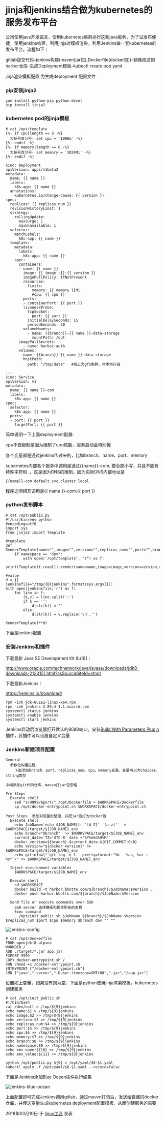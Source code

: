 # jinja和jenkins结合做为kubernetes的服务发布平台

公司使用java开发语言，使用kubernetes集群运行这些java服务，为了试发布便捷，使用jenkins构建，利用jinja对模板渲染，利用Jenkins做一套kubernetes的发布平台。流程如下：

gitlab提交代码–jenkins构建(maven(jar包),Dockerfile(docker包))–镜像推送到harbor仓库–生成Deployment模板–kubectl create pod.yaml

jinja渲染模板配置,为生成deployment 配置文件

### pip安装jinja2

```
yum install python-pip python-devel 
pip install jinja2
```

### kubernetes pod的jinja模板

```
# cat /opt/template
{%- if cpu|length == 0 -%}
  大括号百分号- set cpu = '1000m' -%}
{%- endif -%}
{%- if memory|length == 0 -%}
  大括号百分号- set memory = '1024Mi' -%}
{%- endif -%}
 
kind: Deployment
apiVersion: apps/v1beta2
metadata:
  name: {{ name }}
  labels:
    k8s-app: {{ name }}
  annotations:
    kubernetes.io/change-cause: {{ version }}
spec:
  replicas: {{ replicas_num }}
  revisionHistoryLimit: 1
  strategy:
    rollingUpdate:
      maxSurge: 1
      maxUnavailable: 1
  selector:
    matchLabels:
      k8s-app: {{ name }}
  template:
    metadata:
      labels:
        k8s-app: {{ name }}
    spec:
      containers:
      - name: {{ name }}
        image: {{ image -}}:{{ version }}
        imagePullPolicy: IfNotPresent
        resources:
          limits:
            memory: {{ memory }}Mi
            #cpu: {{ cpu }}
        ports:
        - containerPort: {{ port }}
        livenessProbe:
          tcpSocket:
            port: {{ port }}
          initialDelaySeconds: 15
          periodSeconds: 20
        volumeMounts:
          - name: {{branch}}-{{ name }}-data-storage
            mountPath: /opt
      imagePullSecrets:
        - name: harbor-auth
      volumes:
      - name: {{branch}}-{{ name }}-data-storage
        hostPath:
          path: "/tmp/data"   #线上为gfs集群，非本地存储
 
---
kind: Service
apiVersion: v1
metadata:
  name: {{ name }}-com
  labels:
    k8s-app: {{ name }}
spec:
  selector:
    k8s-app: {{ name }}
  ports:
  - port: {{ port }}
    targetPort: {{ port }}
```

简单说明一下上面deployment配置:

cpu不做限制是因为限制了cpu核数，服务启动会特别慢

各个变量都是通过jenkins传过来的，比如branch、name、port、memory

kubernetes内部各个服务中调用是通过{{name}}-com, 要全部小写，并且不能有特殊字符和 .，这是因为DNS的限制，因为实际DNS内部地址是

```
{{name}}-com.default.svc.cluster.local
```

程序之间相互调用是{{ name }}-com:{{ port }}

### python发布脚本

```
# cat /opt/public.py 
#!/usr/bin/env python
#encoding=utf8
import sys
from jinja2 import Template
 
#template
def RenderTemplate(name="",image="",version="",replicas_num="",port="",branch="",namespace="",env_name="",env_value="",cpu="",memory=""):
    if namespace == "dev":
        with open('/opt/template', "r") as f:
            print(Template(f.read()).render(name=name,image=image,version=version,replicas_num=replicas_num,port=port,branch=branch,namespace=namespace,env_name=env_name,env_value=env_value,cpu=cpu,memory=memory))
 
#value
d = {}
jenkinsfile="/tmp/{0}jenkins".format(sys.argv[1])
with open(jenkinsfile,'r') as f:
    for line in f:
        (k,v) = line.split(':')
        if k == '':
            d[str(k)] = ""
        else:
            d[str(k)] = v.replace('\n','')
 
RenderTemplate(**d)
```

下面是jenkins配置

### 安装Jenkins和插件

下载最新 Java SE Development Kit 8u161：

http://www.oracle.com/technetwork/java/javase/downloads/jdk8-downloads-2133151.html?ssSourceSiteId=otnpt

下载最新Jenkins：

https://jenkins.io/download/

```
rpm -ivh jdk-8u161-linux-x64.rpm
rpm -ivh jenkins-2.89.4-1.1.noarch.rpm
systemctl status jenkins
systemctl enable jenkins
systemctl start jenkins
```

Jenkins启动后浏览器打开默认的8080端口，安装[Build With Parameters Plugin](https://wiki.jenkins.io/display/JENKINS/Build+With+Parameters+Plugin)插件，此插件可以设置自定义变量

### Jenkins新建项目配置

```
General
  参数化构建过程
    下面添加branch、port、replicas_num、cpu、memory变量，变量可以为Choices，string类型
 
中间添加git代码仓库、maven打jar包忽略
 
Pre Steps
  Execute shell
    sed "s/9999/$port/" /opt/Dockerfile > $WORKSPACE/Dockerfile
    cp /opt/docker-entrypoint.sh $WORKSPACE/docker-entrypoint.sh
 
Post Steps  添加对变量的整理，并把jar包打为docker包
  Execute shell
    echo JobName=`echo $JOB_NAME|tr '[A-Z]' '[a-z]'`  > $WORKSPACE/target/${JOB_NAME}_env
    echo branch="$branch"  >> $WORKSPACE/target/${JOB_NAME}_env
    current_date=`TZ='UTC-8' date +'%Y%m%d%H%M'`
    docker_version=${branch}-$current_date-${GIT_COMMIT:0:8}
    echo Version="${docker_version}" >> $WORKSPACE/target/${JOB_NAME}_env
    echo gitinfo=\"`git log -n 1 --pretty=format:"%h - %an, %ar : %s"`\" >> $WORKSPACE/target/${JOB_NAME}_env
 
  Inject environment variables
    $WORKSPACE/target/${JOB_NAME}_env
 
  Execute shell
    cd $WORKSPACE
    docker build -t harbor.bbotte.com/${branch}/$JobName:$Version .
    docker push harbor.bbotte.com/${branch}/$JobName:$Version
 
  Send file or execute commands over SSH
    SSH server 选择模板和脚本所在的主机
    Exec command
      /opt/init_public.sh $JobName ${branch}/$JobName $Version $replicas_num $port $cpu $memory $branch dev "" ""
```

![jenkins-config](../images/2018/03/jenkins-docker.png)

```
# cat /opt/Dockerfile 
FROM openjdk:8-alpine
WORKDIR /
ADD ./target/*.jar app.jar
EXPOSE 9999
COPY docker-entrypoint.sh /
RUN chmod +x /docker-entrypoint.sh
ENTRYPOINT ["/docker-entrypoint.sh"]
CMD ["java","-server","-Duser.timezone=GMT+08","-jar","/app.jar"]
```

设置如上变量，如果没有则为空，下面是python使用jinja渲染模板，kubernetes创建服务

```
# cat /opt/init_public.sh 
#!/bin/bash
cat /dev/null > /tmp/${9}jenkins
echo name:$1 > /tmp/${9}jenkins
echo image:$2 >> /tmp/${9}jenkins
echo version:$3 >> /tmp/${9}jenkins
echo replicas_num:$4 >> /tmp/${9}jenkins
echo port:$5 >> /tmp/${9}jenkins
echo cpu:$6 >> /tmp/${9}jenkins
echo memory:$7 >> /tmp/${9}jenkins
echo branch:$8 >> /tmp/${9}jenkins
echo namespace:$9 >> /tmp/${9}jenkins
echo env_name:${10} >> /tmp/${9}jenkins
echo env_value:${11} >> /tmp/${9}jenkins
 
python /opt/public.py ${9} > /opt/yaml/$8-$1.yaml
kubectl apply -f /opt/yaml/$8-$1.yaml --record=false
```

下面是Jenkins添加Blue Ocean插件执行结果

![jenkins-blue-ocean](../images/2018/03/jenkins-pipelines.png)

上面配置即可完成Jenkins调用gitlab，通过maven打包后，发送给自建的docker仓库，并传送变量生成kubernetes deployment配置模板，从而创建服务的需要

2018年03月10日 于 [linux工匠](http://www.bbotte.com/) 发表







